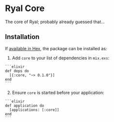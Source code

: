 # Ryal Core

The core of Ryal; probably already guessed that...



## Installation

If [available in Hex](https://hex.pm/docs/publish), the package can be installed as:

  1. Add `core` to your list of dependencies in `mix.exs`:

    ```elixir
    def deps do
      [{:core, "~> 0.1.0"}]
    end
    ```

  2. Ensure `core` is started before your application:

    ```elixir
    def application do
      [applications: [:core]]
    end
    ```


